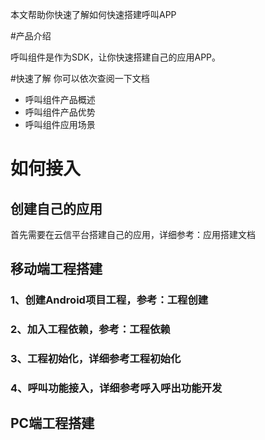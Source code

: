 本文帮助你快速了解如何快速搭建呼叫APP

#产品介绍

呼叫组件是作为SDK，让你快速搭建自己的应用APP。

#快速了解
你可以依次查阅一下文档
* 呼叫组件产品概述
* 呼叫组件产品优势
* 呼叫组件应用场景

# 如何接入

## 创建自己的应用
首先需要在云信平台搭建自己的应用，详细参考：应用搭建文档

## 移动端工程搭建
### 1、创建Android项目工程，参考：工程创建

### 2、加入工程依赖，参考：工程依赖


### 3、工程初始化，详细参考工程初始化


### 4、呼叫功能接入，详细参考呼入呼出功能开发


## PC端工程搭建